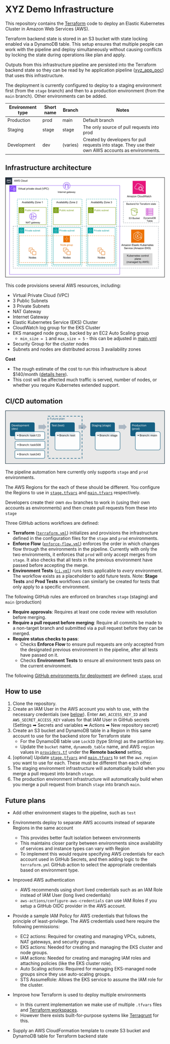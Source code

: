 # XYZ Demo Infrastructure

This repository contains the [Terraform](https://www.terraform.io/) code to 
deploy an Elastic Kubernetes Cluster in Amazon Web Services (AWS).

Terraform backend state is stored in an S3 bucket with state locking enabled via a DynamoDB table. This setup ensures that multiple people can work with the pipeline and deploy simultaneously without causing conflicts by locking the state during operations like plan and apply.

Outputs from this infrastructure pipeline are persisted into the Terraform backend state so they can be read by he application pipeline ([xyz_app_poc](https://github.com/setheliot/xyz_app_poc)) that uses this infrastructure.

The deployment is currently configured to deploy to a staging environment first (from the `stage` branch) and then to a production environment (from the `main` branch). Other environments can be added.

| Environment type    | Short name | Branch     | Notes   |
| --------            | -------    |-------     | -------        |
| Production          | prod       | main       | Default branch |
| Staging             | stage      | stage      | The only source of pull requests into prod |
| Development         | dev        | (varies)   | Created by developers for pull requests into stage. They use their own AWS accounts as environments. |

## Infrastructure architecture

![architecture](images/infrastructure_architecture.jpg)

This code provisions several AWS resources, including:
- Virtual Private Cloud (VPC)
- 3 Public Subnets
- 3 Private Subnets
- NAT Gateway
- Internet Gateway
- Elastic Kubernetes Service (EKS) Cluster
- CloudWatch log group for the EKS Cluster
- EKS managed node group, backed by an EC2 Auto Scaling group
  -  `min_size = 1` and `max_size = 5` - this can be adjusted in [main.yml](terraform/main.tf)
- Security Group for the cluster nodes
- Subnets and nodes are distributed across 3 availability zones

**Cost** 
- The rough estimate of the cost to run this infrastructure is about $140/month ([details here](https://calculator.aws/#/estimate?id=e44ce3d3abfb08aaed9e531aee28d831de131b99)).
- This cost will be affected much traffic is served, number of nodes, or whether you require Kubernetes extended support.

## CI/CD automation

![pipeline](images/pipeline.jpg)

The pipeline automation here currently only supports `stage` and `prod` environments.

The AWS Regions for the each of these should be different. You configure the Regions to use in [`stage.tfvars`](terraform/environment/stage.tfvars) and  [`main.tfvars`](terraform/environment/main.tfvars) respectively.

Developers create their own `dev` branches to work in (using their own accounts as environments) and then create pull requests from these into `stage`

Three GitHub actions workflows are defined:

- **Terraform** ([`terraform.yml`](.github/workflows/terraform.yml)) initializes and provisions the infrastructure defined in the configuration files for the `stage` and `prod` environments.
- **Enforce Flow** ([`enforce-flow.yml`](.github/workflows/enforce-flow.yml)) enforces the order in which changes flow through the environments in the pipeline. Currently with only the two environments, it enforces that `prod` will only accept merges from `stage`. It also checks that all tests in the previous environment have passed before accepting the merge.
- **Environment Tests** ([`ci.yml`](.github/workflows/ci.yml)) runs tests applicable to _every_ environment. The workflow exists as a placeholder to add future tests. Note: **Stage Tests** and **Prod Tests** workflows can similarly be created for tests that only apply to a specific environment.

The following GitHub rules are enforced on branches `stage` (staging) and `main` (production)
- **Require approvals**: Requires at least one code review with resolution before merging.
- **Require a pull request before merging**: Require all commits be made to a non-target branch and submitted via a pull request before they can be merged.
- **Require status checks to pass**:
  - Checks **Enforce Flow** to ensure pull requests are only accepted from the designated previous environment in the pipeline, after all tests have passed on it.
  - Checks **Environment Tests** to ensure all environment tests pass on the  current environment.

The following [GitHub environments for deployment](https://docs.github.com/en/actions/managing-workflow-runs-and-deployments/managing-deployments/managing-environments-for-deployment) are defined: [`stage`](https://github.com/setheliot/xyz_infra_poc/deployments/stage), [`prod`](https://github.com/setheliot/xyz_infra_poc/deployments/prod)

## How to use
1. Clone the repository.
1. Create an IAM User in the AWS account you wish to use, with the necessary credentials (see [below](#future-plans)). Enter `AWS_ACCESS_KEY_ID` and `AWS_SECRET_ACCESS_KEY` values for that IAM User in GitHub secrets (Settings ➡ Secrets and variables ➡ Actions ➡ New repository secret)
1. Create an S3 bucket and DynamoDB table in a Region in this same account to use for the backend store for Terraform state
   - For the DynamoDB table use `LockID` (type String) as the partition key.
   - Update the `bucket` name, `dynamodb_table` name, and AWS `region` values in [`providers.tf`](terraform/providers.tf) under the **Remote backend** setting.
1. [optional] Update [`stage.tfvars`](terraform/environment/stage.tfvars) and [`main.tfvars`](terraform/environment/main.tfvars) to set the `aws_region` you want to use for each. These must be different than each other.
1. The staging environment infrastructure will automatically build when you merge a pull request into branch `stage`.
1. The production environment infrastructure will automatically build when you merge a pull request from branch `stage` into branch `main`.

## Future plans
- Add other environment stages to the pipeline, such as `test`

- Environments deploy to separate AWS accounts instead of separate Regions in the same account
   - This provides better fault isolation between environments
   - This maintains closer parity between environments since availability of services and instance types can vary with Region
   - To implement this would require specifying AWS credentials for each account used in GitHub Secrets, and then adding logic to the `terraform.yml` GitHub action to select the appropriate credentials based on environment type.

- Improved AWS authentication
   - AWS recommends using short lived credentials such as an IAM Role instead of IAM User (long lived credentials)
    - `aws-actions/configure-aws-credentials` can use IAM Roles if you setup a GitHub OIDC provider in the AWS account.

- Provide a sample IAM Policy for AWS credentials that follows the principle of least-privilege. The AWS credentials used here require the following permissions:
   - EC2 actions: Required for creating and managing VPCs, subnets, NAT gateways, and security groups.
   - EKS actions: Needed for creating and managing the EKS cluster and node groups.
   - IAM actions: Needed for creating and managing IAM roles and attaching policies (like the EKS cluster role).
   - Auto Scaling actions: Required for managing EKS-managed node groups since they use auto-scaling groups.
   - STS AssumeRole: Allows the EKS service to assume the IAM role for the cluster.

- Improve how Terraform is used to deploy multiple environments
   - In this current implementation we make use of multiple `.tfvars` files and [Terraform workspaces](https://developer.hashicorp.com/terraform/cli/workspaces).
   - However there exists built-for-purpose systems like [Terragrunt](https://terragrunt.gruntwork.io/) for this.

- Supply an AWS CloudFormation template to create S3 bucket and DynamoDB table for Terraform backend state